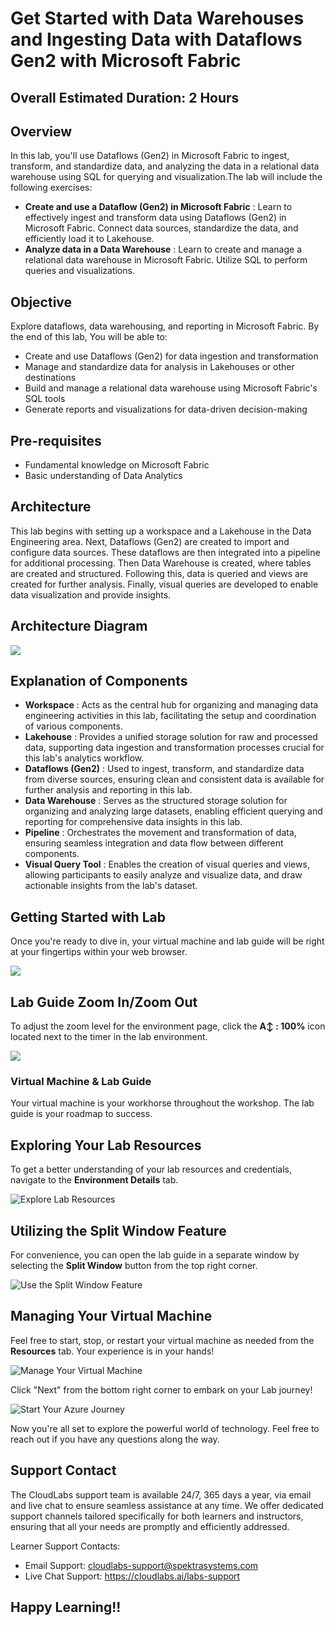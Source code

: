 # Get Started with Data Warehouses and Ingesting Data with Dataflows Gen2 with Microsoft Fabric

## Overall Estimated Duration: 2 Hours

## Overview

In this lab, you'll use Dataflows (Gen2) in Microsoft Fabric to ingest, transform, and standardize data, and  analyzing the data in a relational data warehouse using SQL for querying and visualization.The lab will include the following exercises: 
- **Create and use a Dataflow (Gen2) in Microsoft Fabric** : Learn to effectively ingest and transform data using Dataflows (Gen2) in Microsoft Fabric. Connect data sources, standardize the data, and efficiently load it to Lakehouse.
- **Analyze data in a Data Warehouse** : Learn to create and manage a relational data warehouse in Microsoft Fabric. Utilize SQL to perform queries and visualizations.

## Objective

Explore dataflows, data warehousing, and reporting in Microsoft Fabric. By the end of this lab, You will be able to:
- Create and use Dataflows (Gen2) for data ingestion and transformation
- Manage and standardize data for analysis in Lakehouses or other destinations 
- Build and manage a relational data warehouse using Microsoft Fabric's SQL tools
- Generate reports and visualizations for data-driven decision-making

## Pre-requisites

- Fundamental knowledge on Microsoft Fabric
- Basic understanding of Data Analytics

## Architecture

This lab begins with setting up a workspace and a Lakehouse in the Data Engineering area. Next, Dataflows (Gen2) are created to import and configure data sources. These dataflows are then integrated into a pipeline for additional processing. Then  Data Warehouse is created, where tables are created and structured. Following this, data is queried and views are created for further analysis. Finally, visual queries are developed to enable data visualization and provide insights.

## Architecture Diagram

![](./Images/updated-architecture-v2.png)

## Explanation of Components

- **Workspace** : Acts as the central hub for organizing and managing data engineering activities in this lab, facilitating the setup and coordination of various components.
- **Lakehouse** : Provides a unified storage solution for raw and processed data, supporting data ingestion and transformation processes crucial for this lab's analytics workflow.
- **Dataflows (Gen2)** : Used to ingest, transform, and standardize data from diverse sources, ensuring clean and consistent data is available for further analysis and reporting in this lab.
- **Data Warehouse** : Serves as the structured storage solution for organizing and analyzing large datasets, enabling efficient querying and reporting for comprehensive data insights in this lab.
- **Pipeline** : Orchestrates the movement and transformation of data, ensuring seamless integration and data flow between different components.
- **Visual Query Tool** :  Enables the creation of visual queries and views, allowing participants to easily analyze and visualize data, and draw actionable insights from the lab's dataset.

## Getting Started with Lab

Once you're ready to dive in, your virtual machine and lab guide will be right at your fingertips within your web browser.
 
![](./Images/updatedimg1.png)

## Lab Guide Zoom In/Zoom Out

To adjust the zoom level for the environment page, click the **A↕ : 100%** icon located next to the timer in the lab environment.

![](./Images/ing2.png)

### Virtual Machine & Lab Guide
 
Your virtual machine is your workhorse throughout the workshop. The lab guide is your roadmap to success.
 
## Exploring Your Lab Resources
 
To get a better understanding of your lab resources and credentials, navigate to the **Environment Details** tab.
 
![Explore Lab Resources](./Images/updatedimg2.png)
 
## Utilizing the Split Window Feature
 
For convenience, you can open the lab guide in a separate window by selecting the **Split Window** button from the top right corner.
 
![Use the Split Window Feature](./Images/updatedimg3.png)
 
## Managing Your Virtual Machine
 
Feel free to start, stop, or restart your virtual machine as needed from the **Resources** tab. Your experience is in your hands!
 
![Manage Your Virtual Machine](./Images/updatedimg4.png)
 
 
 Click "Next" from the bottom right corner to embark on your Lab journey!
 
  ![Start Your Azure Journey](./Images/next.png)
 
Now you're all set to explore the powerful world of technology. Feel free to reach out if you have any questions along the way.

## Support Contact

The CloudLabs support team is available 24/7, 365 days a year, via email and live chat to ensure seamless assistance at any time. We offer dedicated support channels tailored specifically for both learners and instructors, ensuring that all your needs are promptly and efficiently addressed.

Learner Support Contacts:

- Email Support: cloudlabs-support@spektrasystems.com
- Live Chat Support: https://cloudlabs.ai/labs-support

## Happy Learning!!

